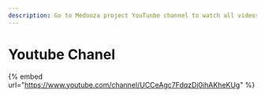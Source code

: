```yaml
---
description: Go to Medooza project YouTunbe channel to watch all videos
---
```


# Youtube Chanel

{% embed url="https://www.youtube.com/channel/UCCeAgc7FdqzDj0ihAKheKUg" %}
